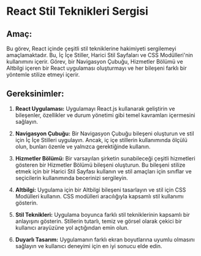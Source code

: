 # React Stil Teknikleri Sergisi

## Amaç:

Bu görev, React içinde çeşitli stil tekniklerine hakimiyeti sergilemeyi amaçlamaktadır. Bu, İç İçe Stiller, Harici Stil Sayfaları ve CSS Modülleri'nin kullanımını içerir. Görev, bir Navigasyon Çubuğu, Hizmetler Bölümü ve Altbilgi içeren bir React uygulaması oluşturmayı ve her bileşeni farklı bir yöntemle stilize etmeyi içerir.

## Gereksinimler:

1. **React Uygulaması:** Uygulamayı React.js kullanarak geliştirin ve bileşenler, özellikler ve durum yönetimi gibi temel kavramları içermesini sağlayın.

2. **Navigasyon Çubuğu:** Bir Navigasyon Çubuğu bileşeni oluşturun ve stil için İç İçe Stilleri uygulayın. Ancak, iç içe stillerin kullanımında ölçülü olun, bunları özenle ve yalnızca gerektiğinde kullanın.

3. **Hizmetler Bölümü:** Bir varsayılan şirketin sunabileceği çeşitli hizmetleri gösteren bir Hizmetler Bölümü bileşeni oluşturun. Bu bileşeni stilize etmek için bir Harici Stil Sayfası kullanın ve stil amaçları için sınıflar ve seçicilerin kullanımında becerinizi sergileyin.

4. **Altbilgi:** Uygulama için bir Altbilgi bileşeni tasarlayın ve stil için CSS Modülleri kullanın. CSS modülleri aracılığıyla kapsamlı stil kullanımı gösterin.

5. **Stil Teknikleri:** Uygulama boyunca farklı stil tekniklerinin kapsamlı bir anlayışını gösterin. Stillerin tutarlı, temiz ve görsel olarak çekici bir kullanıcı arayüzüne yol açtığından emin olun.

6. **Duyarlı Tasarım:** Uygulamanın farklı ekran boyutlarına uyumlu olmasını sağlayın ve kullanıcı deneyimi için en iyi sonucu elde edin.